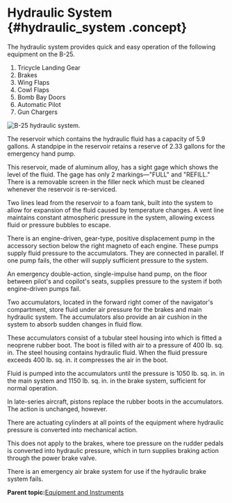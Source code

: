 # Hydraulic System {#hydraulic_system .concept}

The hydraulic system provides quick and easy operation of the following equipment on the B-25.

1.  Tricycle Landing Gear
2.  Brakes
3.  Wing Flaps
4.  Cowl Flaps
5.  Bomb Bay Doors
6.  Automatic Pilot
7.  Gun Chargers

![B-25 hydraulic system.](../images/hydraulic_system.png "Hydraulic system")

The reservoir which contains the hydraulic fluid has a capacity of 5.9 gallons. A standpipe in the reservoir retains a reserve of 2.33 gallons for the emergency hand pump.

This reservoir, made of aluminum alloy, has a sight gage which shows the level of the fluid. The gage has only 2 markings—"FULL" and "REFILL." There is a removable screen in the filler neck which must be cleaned whenever the reservoir is re-serviced.

Two lines lead from the reservoir to a foam tank, built into the system to allow for expansion of the fluid caused by temperature changes. A vent line maintains constant atmospheric pressure in the system, allowing excess fluid or pressure bubbles to escape.

There is an engine-driven, gear-type, positive displacement pump in the accessory section below the right magneto of each engine. These pumps supply fluid pressure to the accumulators. They are connected in parallel. If one pump fails, the other will supply sufficient pressure to the system.

An emergency double-action, single-impulse hand pump, on the floor between pilot's and copilot's seats, supplies pressure to the system if both engine-driven pumps fail.

Two accumulators, located in the forward right comer of the navigator's compartment, store fluid under air pressure for the brakes and main hydraulic system. The accumulators also provide an air cushion in the system to absorb sudden changes in fluid flow.

These accumulators consist of a tubular steel housing into which is fitted a neoprene rubber boot. The boot is filled with air to a pressure of 400 lb. sq. in. The steel housing contains hydraulic fluid. When the fluid pressure exceeds 400 lb. sq. in. it compresses the air in the boot.

Fluid is pumped into the accumulators until the pressure is 1050 lb. sq. in. in the main system and 1150 lb. sq. in. in the brake system, sufficient for normal operation.

In late-series aircraft, pistons replace the rubber boots in the accumulators. The action is unchanged, however.

There are actuating cylinders at all points of the equipment where hydraulic pressure is converted into mechanical action.

This does not apply to the brakes, where toe pressure on the rudder pedals is converted into hydraulic pressure, which in turn supplies braking action through the power brake valve.

There is an emergency air brake system for use if the hydraulic brake system fails.

**Parent topic:**[Equipment and Instruments](../topics/equipment_and_instruments.md)


